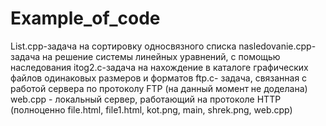 # Example_of_code

List.cpp-задача на сортировку односвязного списка 
nasledovanie.cpp-задача на решение системы линейных уравнений, с помощью наследования
itog2.c-задача на нахождение в каталоге графических файлов одинаковых размеров и форматов
ftp.c- задача, связанная с работой сервера по протоколу FTP (на данный момент не доделана)
web.cpp - локальный сервер, работающий на протоколе HTTP (полноценно file.html, file1.html, kot.png, main, shrek.png, web.cpp)

